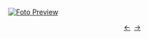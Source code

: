 [![Foto Preview](preview/n497.avif)](https://20essentials.github.io/project-000-497)

<div align="center" style="display: flex; justify-content: center;">
  <a  href="https://github.com/20essentials/project-000-496" target="_blank">&#8592;</a>
  &nbsp;&nbsp;
  <a  href="https://github.com/20essentials/project-000-498" target="_blank">&#8594;</a>
</div>
